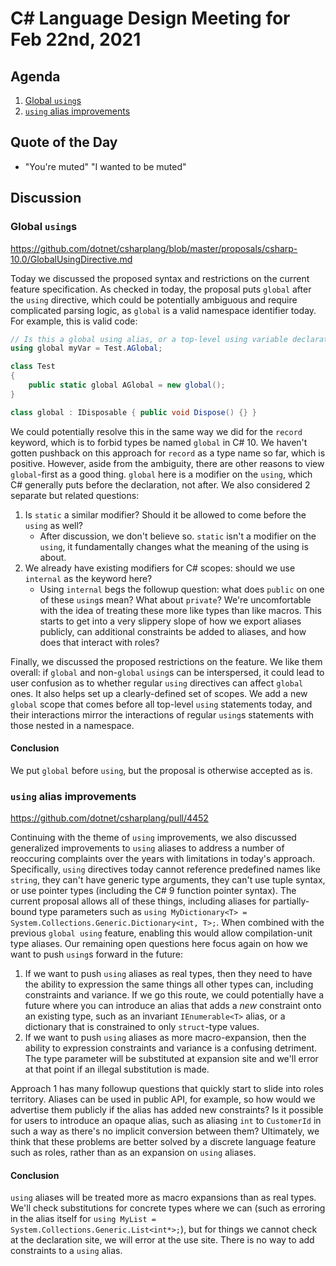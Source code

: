 # C# Language Design Meeting for Feb 22nd, 2021

## Agenda

1. [Global `using`s](#global-usings)
2. [`using` alias improvements](#using-alias-improvements)

## Quote of the Day

* "You're muted" "I wanted to be muted"

## Discussion 

### Global `using`s

https://github.com/dotnet/csharplang/blob/master/proposals/csharp-10.0/GlobalUsingDirective.md

Today we discussed the proposed syntax and restrictions on the current feature specification. As checked in today, the proposal
puts `global` after the `using` directive, which could be potentially ambiguous and require complicated parsing logic, as `global`
is a valid namespace identifier today. For example, this is valid code:

```cs
// Is this a global using alias, or a top-level using variable declaration?
using global myVar = Test.AGlobal;

class Test
{
    public static global AGlobal = new global();
}

class global : IDisposable { public void Dispose() {} }
```

We could potentially resolve this in the same way we did for the `record` keyword, which is to forbid types be named `global` in
C# 10. We haven't gotten pushback on this approach for `record` as a type name so far, which is positive. However, aside from the
ambiguity, there are other reasons to view `global`-first as a good thing. `global` here is a modifier on the `using`, which C#
generally puts before the declaration, not after. We also considered 2 separate but related questions:

1. Is `static` a similar modifier? Should it be allowed to come before the `using` as well?
    * After discussion, we don't believe so. `static` isn't a modifier on the `using`, it fundamentally changes what the meaning
    of the using is about.
2. We already have existing modifiers for C# scopes: should we use `internal` as the keyword here?
    * Using `internal` begs the followup question: what does `public` on one of these `using`s mean? What about `private`? We're
    uncomfortable with the idea of treating these more like types than like macros. This starts to get into a very slippery slope
    of how we export aliases publicly, can additional constraints be added to aliases, and how does that interact with roles?

Finally, we discussed the proposed restrictions on the feature. We like them overall: if `global` and non-`global` `using`s can
be interspersed, it could lead to user confusion as to whether regular `using` directives can affect `global` ones. It also helps
set up a clearly-defined set of scopes. We add a new `global` scope that comes before all top-level `using` statements today, and
their interactions mirror the interactions of regular `using`s statements with those nested in a namespace.

#### Conclusion

We put `global` before `using`, but the proposal is otherwise accepted as is.

### `using` alias improvements

https://github.com/dotnet/csharplang/pull/4452

Continuing with the theme of `using` improvements, we also discussed generalized improvements to `using` aliases to address a
number of reoccuring complaints over the years with limitations in today's approach. Specifically, `using` directives today
cannot reference predefined names like `string`, they can't have generic type arguments, they can't use tuple syntax, or use
pointer types (including the C# 9 function pointer syntax). The current proposal allows all of these things, including aliases
for partially-bound type parameters such as `using MyDictionary<T> = System.Collections.Generic.Dictionary<int, T>;`. When
combined with the previous `global using` feature, enabling this would allow compilation-unit type aliases. Our remaining open
questions here focus again on how we want to push `using`s forward in the future:

1. If we want to push `using` aliases as real types, then they need to have the ability to expression the same things all other
types can, including constraints and variance. If we go this route, we could potentially have a future where you can introduce
an alias that adds a _new_ constraint onto an existing type, such as an invariant `IEnumerable<T>` alias, or a dictionary that
is constrained to only `struct`-type values.
2. If we want to push `using` aliases as more macro-expansion, then the ability to expression constraints and variance is a
confusing detriment. The type parameter will be substituted at expansion site and we'll error at that point if an illegal
substitution is made.

Approach 1 has many followup questions that quickly start to slide into roles territory. Aliases can be used in public API, for
example, so how would we advertise them publicly if the alias has added new constraints? Is it possible for users to introduce
an opaque alias, such as aliasing `int` to `CustomerId` in such a way as there's no implicit conversion between them? Ultimately,
we think that these problems are better solved by a discrete language feature such as roles, rather than as an expansion on
`using` aliases.

#### Conclusion

`using` aliases will be treated more as macro expansions than as real types. We'll check substitutions for concrete types where
we can (such as erroring in the alias itself for `using MyList = System.Collections.Generic.List<int*>;`), but for things we
cannot check at the declaration site, we will error at the use site. There is no way to add constraints to a `using` alias.
